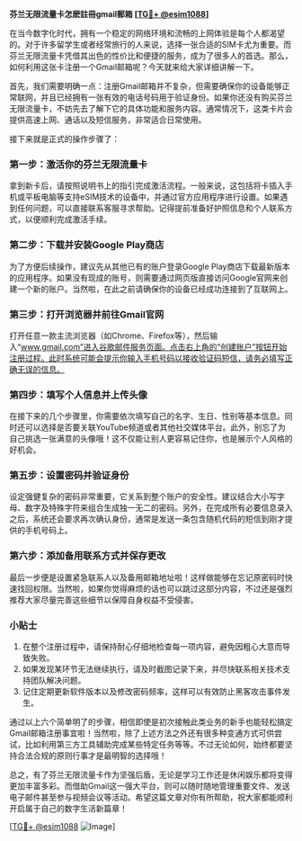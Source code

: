 **芬兰无限流量卡怎麽註冊gmail郵箱 [[TG💪+ @esim1088](https://t.me/s/esim1088)]**

在当今数字化时代，拥有一个稳定的网络环境和流畅的上网体验是每个人都渴望的。对于许多留学生或者经常旅行的人来说，选择一张合适的SIM卡尤为重要。而芬兰无限流量卡凭借其出色的性价比和便捷的服务，成为了很多人的首选。那么，如何利用这张卡注册一个Gmail邮箱呢？今天就来给大家详细讲解一下。

首先，我们需要明确一点：注册Gmail邮箱并不复杂，但需要确保你的设备能够正常联网，并且已经拥有一张有效的电话号码用于验证身份。如果你还没有购买芬兰无限流量卡，不妨先去了解下它的具体功能和服务内容。通常情况下，这类卡片会提供高速上网、通话以及短信服务，非常适合日常使用。

接下来就是正式的操作步骤了：

### 第一步：激活你的芬兰无限流量卡

拿到新卡后，请按照说明书上的指引完成激活流程。一般来说，这包括将卡插入手机或平板电脑等支持eSIM技术的设备中，并通过官方应用程序进行设置。如果遇到任何问题，可以直接联系客服寻求帮助。记得提前准备好护照信息和个人联系方式，以便顺利完成激活手续。

### 第二步：下载并安装Google Play商店

为了方便后续操作，建议先从其他已有的账户登录Google Play商店下载最新版本的应用程序。如果没有现成的账号，则需要通过网页版直接访问Google官网来创建一个新的账户。当然啦，在此之前请确保你的设备已经成功连接到了互联网上。

### 第三步：打开浏览器并前往Gmail官网

打开任意一款主流浏览器（如Chrome、Firefox等），然后输入“www.gmail.com”进入谷歌邮件服务页面。点击右上角的“创建账户”按钮开始注册过程。此时系统可能会提示你输入手机号码以接收验证码短信，请务必填写正确无误的信息。

### 第四步：填写个人信息并上传头像

在接下来的几个步骤里，你需要依次填写自己的名字、生日、性别等基本信息。同时还可以选择是否要关联YouTube频道或者其他社交媒体平台。此外，别忘了为自己挑选一张满意的头像哦！这不仅能让别人更容易记住你，也是展示个人风格的好机会。

### 第五步：设置密码并验证身份

设定强健复杂的密码非常重要，它关系到整个账户的安全性。建议结合大小写字母、数字及特殊字符来组合生成独一无二的密码。另外，在完成所有必要信息录入之后，系统还会要求再次确认身份，通常是发送一条包含随机代码的短信到刚才提供的手机号码上。

### 第六步：添加备用联系方式并保存更改

最后一步便是设置紧急联系人以及备用邮箱地址啦！这样做能够在忘记原密码时快速找回权限。当然啦，如果你觉得麻烦的话也可以跳过这部分内容，不过还是强烈推荐大家尽量完善这些细节以保障自身权益不受侵害。

### 小贴士

1. 在整个注册过程中，请保持耐心仔细地检查每一项内容，避免因粗心大意而导致失败。
2. 如果发现某环节无法继续执行，请及时截图记录下来，并尽快联系相关技术支持团队解决问题。
3. 记住定期更新软件版本以及修改密码频率，这样可以有效防止黑客攻击事件发生。

通过以上六个简单明了的步骤，相信即使是初次接触此类业务的新手也能轻松搞定Gmail邮箱注册事宜啦！当然啦，除了上述方法之外还有很多种变通方式可供尝试，比如利用第三方工具辅助完成某些特定任务等等。不过无论如何，始终都要坚持合法合规的原则行事才是最明智的选择哦！

总之，有了芬兰无限流量卡作为坚强后盾，无论是学习工作还是休闲娱乐都将变得更加丰富多彩。而借助Gmail这一强大平台，则可以随时随地管理重要文件、发送电子邮件甚至参与视频会议等活动。希望这篇文章对你有所帮助，祝大家都能顺利开启属于自己的数字生活新篇章！

[[TG💪+ @esim1088](https://t.me/s/esim1088) ![Image](https://i.postimg.cc/4NQfJmqS/Snipaste-2025-05-13-00-14-12.png)]